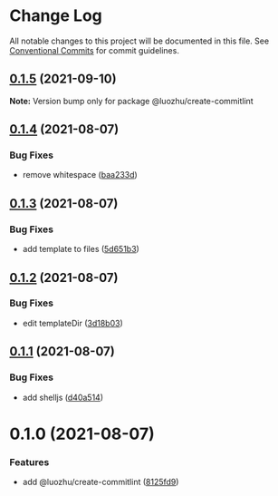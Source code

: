 # Change Log

All notable changes to this project will be documented in this file.
See [Conventional Commits](https://conventionalcommits.org) for commit guidelines.

## [0.1.5](https://github.com/youngjuning/luozhu/compare/@luozhu/create-commitlint@0.1.4...@luozhu/create-commitlint@0.1.5) (2021-09-10)

**Note:** Version bump only for package @luozhu/create-commitlint





## [0.1.4](https://github.com/youngjuning/luozhu/compare/@luozhu/create-commitlint@0.1.3...@luozhu/create-commitlint@0.1.4) (2021-08-07)

### Bug Fixes

- remove whitespace ([baa233d](https://github.com/youngjuning/luozhu/commit/baa233d0d5372e010ec09ad60eebb624dbe7fdc0))

## [0.1.3](https://github.com/youngjuning/luozhu/compare/@luozhu/create-commitlint@0.1.2...@luozhu/create-commitlint@0.1.3) (2021-08-07)

### Bug Fixes

- add template to files ([5d651b3](https://github.com/youngjuning/luozhu/commit/5d651b39ef1b50197867eeba09407cb58a3daee6))

## [0.1.2](https://github.com/youngjuning/luozhu/compare/@luozhu/create-commitlint@0.1.1...@luozhu/create-commitlint@0.1.2) (2021-08-07)

### Bug Fixes

- edit templateDir ([3d18b03](https://github.com/youngjuning/luozhu/commit/3d18b03bbd97135775a169d7471b48ab497fe84f))

## [0.1.1](https://github.com/youngjuning/luozhu/compare/@luozhu/create-commitlint@0.1.0...@luozhu/create-commitlint@0.1.1) (2021-08-07)

### Bug Fixes

- add shelljs ([d40a514](https://github.com/youngjuning/luozhu/commit/d40a514d25c83e1c3d324132deec7668ded39ef1))

# 0.1.0 (2021-08-07)

### Features

- add @luozhu/create-commitlint ([8125fd9](https://github.com/youngjuning/luozhu/commit/8125fd9d1d40a49e0ade043de7f675eb60282da5))
